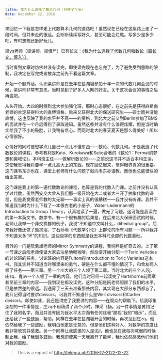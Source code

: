 ```yaml
---
title: 我为什么选择了算术几何（只开了个头）
date: December 22, 2016
---
```


来回忆一下我是怎样走上代数算术几何的道路吧！虽然现在已经在这条路上走了一段时间，但并未走的很远。会断断续续写好久，甚至可能会烂尾。写多少是多少吧，有时想想还挺好玩儿。

梁yq老师（梁讲师，梁僵尸）已有长文：[《我为什么选择了代数几何和数论（超长文，慎入）》](http://blog.renren.com/share/11131/15116618313)

当时看到文章时仿佛并没有读完，即使读完现在也忘完了，为了避免受到思路的限制，我决定在写完或者放弃之前先不看这篇文章。

开始一个题外话，认识梁讲师是在去年在盐湖城参加十年一次的代数几何会议的时候，梁讲师非常有意思。当时见到了好多人人网的好友。关于这次会议的事情之后再说吧。

<!--more-->

从头开始。大四的时候到北大参加强化班，那时心态很好，在之前先是获得麻希南老师的肯定获得科大的直博资格，后来又获得北大的保送研究生——硕士而并没能直博，这也反映了我的水平并不高——的资格，到北大之前又到Berlin参加了BMS的面试并在一个月后得到了录取通知。虽然这些并没有什么值得炫耀，但是当时确实给我了不小的鼓励，让我稍有信心。而同时北大的春天夏天是那么得美好！所以心情很好。

心情好的同时便想学点儿自己一点儿不懂东西——数论、代数几何。于是我选了代数数论的课程，参考教材是Kato、Kurokawa和Saito合著的《数论1：Fermat的梦想和类域论》。本科班主任——做解析数论的——之前说这书并不适合本科生读，这使我觉得我将要学一点儿高大上的东西。现在回忆起来，觉得眼界真的很重要。这门课韦东亦也在，课堂上老师有什么问题了就向韦东亦请教，而他也总能很快的给出答案。

这门课是我上的第一遍代数数论的课程，也算是我的代数入门课。之前并没有认真学过代数，虽然西安交大曾从我们那一级开始在大二或者大三开了抽象代数的课程，但是我觉得老师教的太无聊——事实上真的很糟糕——我并没有听课。我并不知道我当时为什么下载了一本很古老的小册子，Water Ledermann的Introduction to Group Theory，认真地读了一遍，做光了习题。这可能是我读完的第一本英文书，数学书。有一个很有趣的后果是，在后来北大保研面试的时候，老师让我举一个非交换群的例子，我说“不知道中文叫什么，dihedral group”。后来我好像还做了聂灵沼、丁石孙地《代数学引论》上群论的所有习题——所以我并不知道太多“环”的知识。这些自学的东西就是我去本科时全部的代数基础。

另外的一门是阮勇斌老师的Mirror Symmetry的课程，我纯粹是好奇去的。上了第一节课之后阮老师便请大家去泊星地喝咖啡，然后便开始分配一个Toric Varieties的讨论班的任务。讨论班的内容是Fulton的Introduction to Toric Varieties这本书。我其实并不知道当时哪里来的勇气，硬是在什么都不懂的情况下，和舍友两人领了任务——第三章。另一个川大的三个人领了第二章。当时北大的三个人苏j、庄zq、肖jw一个人领了一章的内容。他们当时已经一起读完了Hartshorne前两章甚至前三章的内容——我到现在都没读完。这种分配是阮老师照顾了我们的水平，但是依然差的很远。我通宵了三天去准备那些内容，其实现在大部分东西都忘了，我只记得当时要讲divisors，可我并不知道什么是Weil divisors和Cartier divisors。即使如此，我还是讲完了我要讲的内容——在观众的帮助下。给我印象深刻的一件事情是，庄zq不用稿讲了两个小时，神采飞扬。另一件事情是苏钧记住了我的名字，而且并没有因为我水平太次而有任何丝毫“鄙视”我的“暗示”，而且还给我了一些鼓励，帮助。同样在去年在盐湖城开会的时候，再次见到庄zq，他依然给我了一些鼓励，我明白他定是无意的，但是他们这种对人、对数学的态度让我非常欣赏并感激。另一个同样让我感激的人是沈jl，他也总在我每次喊弱的时候制止我，给了我很多鼓励。我想即使某一天我离开了数学，我也依然感激他们他们对我的鼓励。

> This is a repost of <http://telegra.ph/2016-12-2122-12-22>
